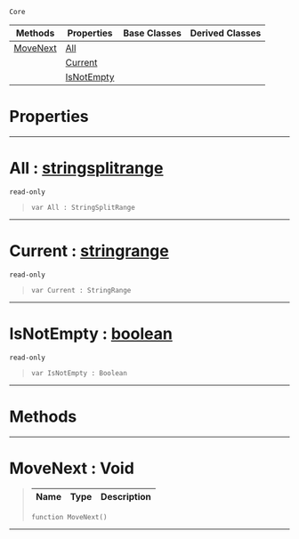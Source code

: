  `Core`

|Methods|Properties|Base Classes|Derived Classes|
|---|---|---|---|
|[ MoveNext](https://github.com/zeroengineteam/ZeroDocs/code_reference/zilch_base_types/stringsplitrange.markdown#movenext-void)|[ All](https://github.com/zeroengineteam/ZeroDocs/code_reference/zilch_base_types/stringsplitrange.markdown#all-zero-engine-document)| | |
| |[ Current](https://github.com/zeroengineteam/ZeroDocs/code_reference/zilch_base_types/stringsplitrange.markdown#current-zero-engine-docu)| | |
| |[ IsNotEmpty](https://github.com/zeroengineteam/ZeroDocs/code_reference/zilch_base_types/stringsplitrange.markdown#isnotempty-zero-engine-d)| | |


 #  Properties


---  
 #  All : [stringsplitrange](https://github.com/zeroengineteam/ZeroDocs/code_reference/zilch_base_types/stringsplitrange.markdown)

 `read-only`

> 
> ``` lang=cpp, name=Zilch
> var All : StringSplitRange


---  
 #  Current : [stringrange](https://github.com/zeroengineteam/ZeroDocs/code_reference/zilch_base_types/stringrange.markdown)

 `read-only`

> 
> ``` lang=cpp, name=Zilch
> var Current : StringRange


---  
 #  IsNotEmpty : [boolean](https://github.com/zeroengineteam/ZeroDocs/code_reference/zilch_base_types/boolean.markdown)

 `read-only`

> 
> ``` lang=cpp, name=Zilch
> var IsNotEmpty : Boolean


---  
 #  Methods


---  
 #  MoveNext : Void

> 
> |Name|Type|Description|
> |---|---|---|
> ``` lang=cpp, name=Zilch
> function MoveNext()
> ``` 


---  
 

 
